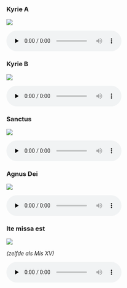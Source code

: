 ### Kyrie A

![](./mass-xvii-kyrie-a.jpg)

<audio src="https://storage.googleapis.com/kyriale/djc_17_kyrie_a_mp3_1.mp3" preload="none" controls="controls"></audio>

### Kyrie B

![](./mass-xvii-kyrie-b.jpg)

<audio src="https://storage.googleapis.com/kyriale/djc_17_kyrie_b_mp3_1.mp3" preload="none" controls="controls"></audio>

### Sanctus

![](./mass-xvii-sanctus.jpg)

<audio src="https://storage.googleapis.com/kyriale/djc_17_sanctus_mp3_1.mp3" preload="none" controls="controls"></audio>

### Agnus Dei

![](./mass-xvii-agnus.jpg)

<audio src="https://storage.googleapis.com/kyriale/djc_17_agnus_mp3_1.mp3" preload="none" controls="controls"></audio>

### Ite missa est

![](./mass-xv-ite.png)

*(zelfde als Mis XV)*

<audio src="https://storage.googleapis.com/kyriale/mass-xv-ite.mp3" preload="none" controls="controls"></audio>
